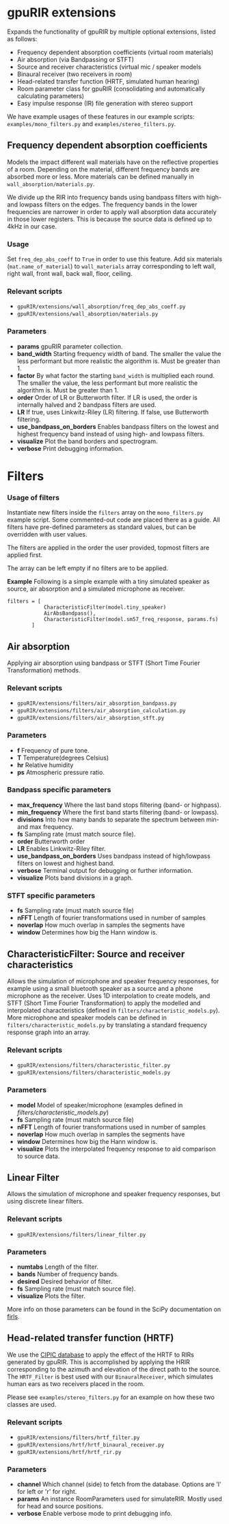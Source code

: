 # gpuRIR extensions
Expands the functionality of gpuRIR by multiple optional extensions, listed as follows:

* Frequency dependent absorption coefficients (virtual room materials)
* Air absorption (via Bandpassing or STFT)
* Source and receiver characteristics (virtual mic / speaker models
* Binaural receiver (two receivers in room)
* Head-related transfer function (HRTF, simulated human hearing)
* Room parameter class for gpuRIR (consolidating and automatically calculating parameters)
* Easy impulse response (IR) file generation with stereo support

We have example usages of these features in our example scripts:
`examples/mono_filters.py` and `examples/stereo_filters.py`.

## Frequency dependent absorption coefficients

Models the impact different wall materials have on the reflective properties of a room. Depending on the material, different frequency bands are absorbed more or less. More materials can be defined manually in `wall_absorption/materials.py`.

We divide up the RIR into frequency bands using bandpass filters with high- and
lowpass filters on the edges. The frequency bands in the lower frequencies are
narrower in order to apply wall absorption data accurately in those lower
registers. This is because the source data is defined up to 4kHz in our case.

### Usage
Set `freq_dep_abs_coeff` to `True` in order to use this feature.
Add six materials (`mat.name_of_material`) to `wall_materials` array corresponding to left wall, right wall, front wall, back wall, floor, ceiling.

### Relevant scripts 

* `gpuRIR/extensions/wall_absorption/freq_dep_abs_coeff.py`
* `gpuRIR/extensions/wall_absorption/materials.py`

### Parameters
* **params** gpuRIR parameter collection.
* **band_width** Starting frequency width of band. The smaller the value the less performant but more realistic the algorithm is. Must be greater than 1.
* **factor** By what factor the starting `band_width` is multiplied each round. The smaller the value, the less performant but more realistic the algorithm is. Must be greater than 1.
* **order** Order of LR or Butterworth filter. If LR is used, the order is internally halved and 2 bandpass filters are used.
* **LR** If true, uses Linkwitz-Riley (LR) filtering. If false, use Butterworth filtering. 
* **use_bandpass_on_borders** Enables bandpass filters on the lowest and highest frequency band instead of using high- and lowpass filters.
* **visualize** Plot the band borders and spectrogram.
* **verbose** Print debugging information.

# Filters
### Usage of filters
Instantiate new filters inside the `filters` array on the `mono_filters.py` example script. Some commented-out code are placed there as a guide. All filters have pre-defined parameters as standard values, but can be overridden with user values.

The filters are applied in the order the user provided, topmost filters are applied first.

The array can be left empty if no filters are to be applied.

**Example**
Following is a simple example with a tiny simulated speaker as source, air absorption and a simulated microphone as receiver.
```
filters = [
            CharacteristicFilter(model.tiny_speaker)
            AirAbsBandpass(),
            CharacteristicFilter(model.sm57_freq_response, params.fs)
        ]
```

## Air absorption
Applying air absorption using bandpass or STFT (Short Time Fourier Transformation) methods.

### Relevant scripts 

* `gpuRIR/extensions/filters/air_absorption_bandpass.py`
* `gpuRIR/extensions/filters/air_absorption_calculation.py`
* `gpuRIR/extensions/filters/air_absorption_stft.py`

### Parameters
* **f** Frequency of pure tone.
* **T** Temperature(degrees Celsius)
* **hr** Relative humidity
* **ps** Atmospheric pressure ratio. 

### Bandpass specific parameters
* **max_frequency** Where the last band stops filtering (band- or highpass).
* **min_frequency** Where the first band starts filtering (band- or lowpass).
* **divisions** Into how many bands to separate the spectrum between min- and max frequency.
* **fs** Sampling rate (must match source file).
* **order** Butterworth order
* **LR** Enables Linkwitz-Riley filter.
* **use_bandpass_on_borders** Uses bandpass instead of high/lowpass filters on lowest and highest band.
* **verbose** Terminal output for debugging or further information.
* **visualize** Plots band divisions in a graph.

### STFT specific parameters
* **fs** Sampling rate (must match source file)
* **nFFT** Length of fourier transformations used in number of samples
* **noverlap** How much overlap in samples the segments have
* **window** Determines how big the Hann window is.

## CharacteristicFilter: Source and receiver characteristics
Allows the simulation of microphone and speaker frequency responses, for example using a small bluetooth speaker as a source and a phone microphone as the receiver. 
Uses 1D interpolation to create models, and STFT (Short Time Fourier Transformation) to apply the modelled and interpolated characteristics (defined in `filters/characteristic_models.py`). More microphone and speaker models can be defined in `filters/characteristic_models.py` by translating a standard frequency response graph into an array.

### Relevant scripts

* `gpuRIR/extensions/filters/characteristic_filter.py`
* `gpuRIR/extensions/filters/characteristic_models.py`

### Parameters
* **model** Model of speaker/microphone (examples defined in *filters/characteristic_models.py*)
* **fs** Sampling rate (must match source file)
* **nFFT** Length of fourier transformations used in number of samples
* **noverlap** How much overlap in samples the segments have
* **window** Determines how big the Hann window is.
* **visualize** Plots the interpolated frequency response to aid comparison to source data.

## Linear Filter

Allows the simulation of microphone and speaker frequency responses, but using discrete linear filters.

### Relevant scripts

* `gpuRIR/extensions/filters/linear_filter.py`

### Parameters
* **numtabs** Length of the filter.
* **bands** Number of frequency bands.
* **desired** Desired behavior of filter.
* **fs** Sampling rate (must match source file).
* **visualize** Plots the filter.

More info on those parameters can be found in the SciPy documentation on [firls](https://docs.scipy.org/doc/scipy/reference/generated/scipy.signal.firls.html).

## Head-related transfer function (HRTF)

We use the [CIPIC
database](https://www.ece.ucdavis.edu/cipic/spatial-sound/hrtf-data/) to apply
the effect of the HRTF to RIRs generated by gpuRIR. This is accomplished by
applying the HRIR corresponding to the azimuth and elevation of the direct path
to the source. The `HRTF_Filter` is best used with our `BinauralReceiver`,
which simulates human ears as two receivers placed in the room.

Please see `examples/stereo_filters.py` for an example on how these two classes
are used.

### Relevant scripts

* `gpuRIR/extensions/filters/hrtf_filter.py`
* `gpuRIR/extensions/hrtf/hrtf_binaural_receiver.py`
* `gpuRIR/extensions/hrtf/hrtf_rir.py`

### Parameters
* **channel** Which channel (side) to fetch from the database. Options are 'l' for left or 'r' for right.
* **params** An instance RoomParameters used for simulateRIR. Mostly used for head and source positions.
* **verbose** Enable verbose mode to print debugging info.
